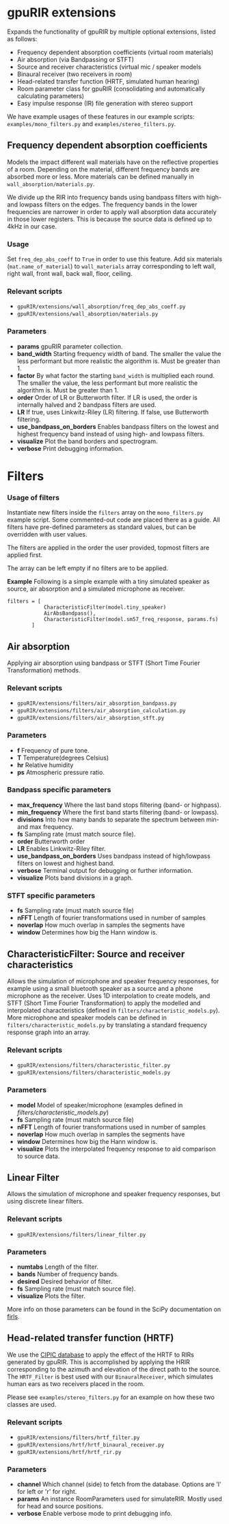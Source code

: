 # gpuRIR extensions
Expands the functionality of gpuRIR by multiple optional extensions, listed as follows:

* Frequency dependent absorption coefficients (virtual room materials)
* Air absorption (via Bandpassing or STFT)
* Source and receiver characteristics (virtual mic / speaker models
* Binaural receiver (two receivers in room)
* Head-related transfer function (HRTF, simulated human hearing)
* Room parameter class for gpuRIR (consolidating and automatically calculating parameters)
* Easy impulse response (IR) file generation with stereo support

We have example usages of these features in our example scripts:
`examples/mono_filters.py` and `examples/stereo_filters.py`.

## Frequency dependent absorption coefficients

Models the impact different wall materials have on the reflective properties of a room. Depending on the material, different frequency bands are absorbed more or less. More materials can be defined manually in `wall_absorption/materials.py`.

We divide up the RIR into frequency bands using bandpass filters with high- and
lowpass filters on the edges. The frequency bands in the lower frequencies are
narrower in order to apply wall absorption data accurately in those lower
registers. This is because the source data is defined up to 4kHz in our case.

### Usage
Set `freq_dep_abs_coeff` to `True` in order to use this feature.
Add six materials (`mat.name_of_material`) to `wall_materials` array corresponding to left wall, right wall, front wall, back wall, floor, ceiling.

### Relevant scripts 

* `gpuRIR/extensions/wall_absorption/freq_dep_abs_coeff.py`
* `gpuRIR/extensions/wall_absorption/materials.py`

### Parameters
* **params** gpuRIR parameter collection.
* **band_width** Starting frequency width of band. The smaller the value the less performant but more realistic the algorithm is. Must be greater than 1.
* **factor** By what factor the starting `band_width` is multiplied each round. The smaller the value, the less performant but more realistic the algorithm is. Must be greater than 1.
* **order** Order of LR or Butterworth filter. If LR is used, the order is internally halved and 2 bandpass filters are used.
* **LR** If true, uses Linkwitz-Riley (LR) filtering. If false, use Butterworth filtering. 
* **use_bandpass_on_borders** Enables bandpass filters on the lowest and highest frequency band instead of using high- and lowpass filters.
* **visualize** Plot the band borders and spectrogram.
* **verbose** Print debugging information.

# Filters
### Usage of filters
Instantiate new filters inside the `filters` array on the `mono_filters.py` example script. Some commented-out code are placed there as a guide. All filters have pre-defined parameters as standard values, but can be overridden with user values.

The filters are applied in the order the user provided, topmost filters are applied first.

The array can be left empty if no filters are to be applied.

**Example**
Following is a simple example with a tiny simulated speaker as source, air absorption and a simulated microphone as receiver.
```
filters = [
            CharacteristicFilter(model.tiny_speaker)
            AirAbsBandpass(),
            CharacteristicFilter(model.sm57_freq_response, params.fs)
        ]
```

## Air absorption
Applying air absorption using bandpass or STFT (Short Time Fourier Transformation) methods.

### Relevant scripts 

* `gpuRIR/extensions/filters/air_absorption_bandpass.py`
* `gpuRIR/extensions/filters/air_absorption_calculation.py`
* `gpuRIR/extensions/filters/air_absorption_stft.py`

### Parameters
* **f** Frequency of pure tone.
* **T** Temperature(degrees Celsius)
* **hr** Relative humidity
* **ps** Atmospheric pressure ratio. 

### Bandpass specific parameters
* **max_frequency** Where the last band stops filtering (band- or highpass).
* **min_frequency** Where the first band starts filtering (band- or lowpass).
* **divisions** Into how many bands to separate the spectrum between min- and max frequency.
* **fs** Sampling rate (must match source file).
* **order** Butterworth order
* **LR** Enables Linkwitz-Riley filter.
* **use_bandpass_on_borders** Uses bandpass instead of high/lowpass filters on lowest and highest band.
* **verbose** Terminal output for debugging or further information.
* **visualize** Plots band divisions in a graph.

### STFT specific parameters
* **fs** Sampling rate (must match source file)
* **nFFT** Length of fourier transformations used in number of samples
* **noverlap** How much overlap in samples the segments have
* **window** Determines how big the Hann window is.

## CharacteristicFilter: Source and receiver characteristics
Allows the simulation of microphone and speaker frequency responses, for example using a small bluetooth speaker as a source and a phone microphone as the receiver. 
Uses 1D interpolation to create models, and STFT (Short Time Fourier Transformation) to apply the modelled and interpolated characteristics (defined in `filters/characteristic_models.py`). More microphone and speaker models can be defined in `filters/characteristic_models.py` by translating a standard frequency response graph into an array.

### Relevant scripts

* `gpuRIR/extensions/filters/characteristic_filter.py`
* `gpuRIR/extensions/filters/characteristic_models.py`

### Parameters
* **model** Model of speaker/microphone (examples defined in *filters/characteristic_models.py*)
* **fs** Sampling rate (must match source file)
* **nFFT** Length of fourier transformations used in number of samples
* **noverlap** How much overlap in samples the segments have
* **window** Determines how big the Hann window is.
* **visualize** Plots the interpolated frequency response to aid comparison to source data.

## Linear Filter

Allows the simulation of microphone and speaker frequency responses, but using discrete linear filters.

### Relevant scripts

* `gpuRIR/extensions/filters/linear_filter.py`

### Parameters
* **numtabs** Length of the filter.
* **bands** Number of frequency bands.
* **desired** Desired behavior of filter.
* **fs** Sampling rate (must match source file).
* **visualize** Plots the filter.

More info on those parameters can be found in the SciPy documentation on [firls](https://docs.scipy.org/doc/scipy/reference/generated/scipy.signal.firls.html).

## Head-related transfer function (HRTF)

We use the [CIPIC
database](https://www.ece.ucdavis.edu/cipic/spatial-sound/hrtf-data/) to apply
the effect of the HRTF to RIRs generated by gpuRIR. This is accomplished by
applying the HRIR corresponding to the azimuth and elevation of the direct path
to the source. The `HRTF_Filter` is best used with our `BinauralReceiver`,
which simulates human ears as two receivers placed in the room.

Please see `examples/stereo_filters.py` for an example on how these two classes
are used.

### Relevant scripts

* `gpuRIR/extensions/filters/hrtf_filter.py`
* `gpuRIR/extensions/hrtf/hrtf_binaural_receiver.py`
* `gpuRIR/extensions/hrtf/hrtf_rir.py`

### Parameters
* **channel** Which channel (side) to fetch from the database. Options are 'l' for left or 'r' for right.
* **params** An instance RoomParameters used for simulateRIR. Mostly used for head and source positions.
* **verbose** Enable verbose mode to print debugging info.
